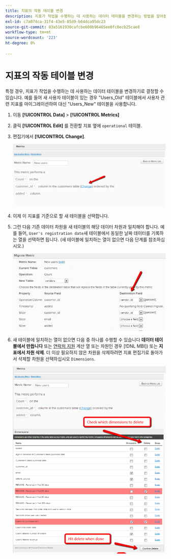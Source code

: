 ```yaml
---
title: 지표의 작동 테이블 변경
description: 지표가 작업을 수행하는 데 사용하는 데이터 테이블을 변경하는 방법을 알아봅니다.
exl-id: c7a074ca-31f4-43e5-85d9-b64dca95dc23
source-git-commit: 03a5161930cafcbe600b96465ee0fc0ecb25cae8
workflow-type: tm+mt
source-wordcount: '223'
ht-degree: 0%

---
```


# 지표의 작동 테이블 변경

특정 경우, 지표가 작업을 수행하는 데 사용하는 데이터 테이블을 변경하기로 결정할 수 있습니다. 예를 들어 새 사용자 테이블이 있는 경우 &quot;Users\_Old&quot; 테이블에서 사용자 관련 지표를 마이그레이션하여 대신 &quot;Users\_New&quot; 테이블을 사용합니다.

1. 이동 **[!UICONTROL Data]** > **[!UICONTROL Metrics]**
1. 클릭 **[!UICONTROL Edit]** 를 전환할 지표 옆에 `operational` 테이블.
1. 편집기에서 **[!UICONTROL Change]**.

   ![](../../assets/change-metrics-1.png)
1. 이제 이 지표를 기준으로 할 새 테이블을 선택합니다.
1. 그런 다음 기존 데이터 차원을 새 테이블의 해당 데이터 차원과 일치해야 합니다. 예를 들어, `User's registration date`새 테이블에서 동일한 날짜 데이터를 기록하는 열을 선택하면 됩니다. (새 테이블에 일치하는 열이 없으면 다음 단계를 참조하십시오.)

   ![](../../assets/change-metrics-2.png)

1. 새 테이블에 일치하는 열이 없으면 다음 중 하나를 수행할 수 있습니다 **데이터 테이블에서 만듭니다** 또는 [연락처 지원](../../guide-overview.md) 계산 열 또는 차원인 경우 [!DNL MBI]) 또는 **지표에서 차원 삭제**. 더 이상 필요하지 않은 차원을 삭제하려면 지표 편집기로 돌아가서 삭제할 차원을 선택하십시오 `Dimensions`.

   ![](../../assets/change-metrics-3.png)
